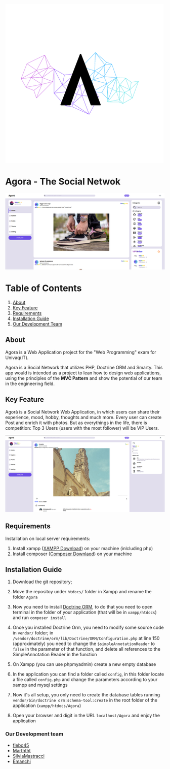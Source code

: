 ![Agora Logo](Smarty/immagini/2.png)

# Agora - The Social Netwok

![Agora Homepage](Smarty/immagini/AgoraHomepage.png)

# Table of Contents

1. [About](#about)
1. [Key Feature](#key-feature)
1. [Requirements](#requirements)
1. [Installation Guide](#installation-guide)
1. [Our Development Team](#our-development-team)

## About

Agora is a Web Application project for the "Web Programming" exam for Univaq(IT).

Agora is a Social Network that utilizes PHP, Doctrine ORM and Smarty.
This app would is intended as a project to lean how to design web applications, using the principles of the **MVC Pattern** and show the potential of our team in the engineering field.

## Key Feature

Agorà is a Social Network Web Application, in which users can share their experience, mood, hobby, thoughts and much more. Every user can create Post and enrich it with photos. But as everythings in the life, there is competition: Top 3 Users (users with the most follower) will be VIP Users.

![Agora Profilepage](Smarty/immagini/AgoraProfile.png)

## Requirements

Installation on local server requirements:

1. Install xampp ([XAMPP Download](https://www.apachefriends.org/it/download.html)) on your machine (inlcluding php)
1. Install composer ([Composer Downlaod](https://getcomposer.org/download/)) on your machine

## Installation Guide

1. Download the git repository;
1. Move the repositoy under `htdocs/` folder in Xampp and rename the folder `Agora`

1. Now you need to install [Doctrine ORM](https://www.doctrine-project.org/), to do that you need to open terminal in the folder of your application (that will be in `xampp/htdocs`) and run `composer install`

1. Once you installed Doctrine Orm, you need to modify some source code in `vendor/` folder; in `/vendor/doctrine/orm/lib/Doctrine/ORM/Configuration.php` at line 150 (approximately) you need to change the `$simpleAnnotationReader` to `false` in the parameter of that function, and delete all references to the SimpleAnnotation Reader in the function

1. On Xampp (you can use phpmyadmin) create a new empty database

1. In the application you can find a folder called `config`, in this folder locate a file called `config.php` and change the parameters according to your xampp and mysql settings

1. Now it's all setup, you only need to create the database tables running `vendor/bin/doctrine orm:schema-tool:create` in the root folder of the application (`xampp/htdocs/Agora`)

1. Open your browser and digit in the URL `localhost/Agora` and enjoy the application

### Our Development team

- [flebo45](https://github.com/flebo45)
- [Marththt](https://github.com/Marththt)
- [SilviaMastracci](https://github.com/SilviaMastracci)
- [Emanchi](https://github.com/Emanchi)
